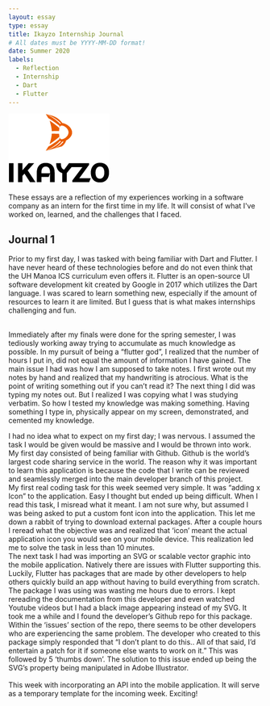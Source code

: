 ```yaml
---
layout: essay
type: essay
title: Ikayzo Internship Journal
# All dates must be YYYY-MM-DD format!
date: Summer 2020
labels:
  - Reflection
  - Internship
  - Dart
  - Flutter
---
```


<img class="" src="../images/logo-ikayzo.png">

These essays are a reflection of my experiences working in a software company as an intern for the first time in my life. It will consist of what I've worked on, learned, and the challenges that I faced.

## Journal 1

  Prior to my first day, I was tasked with being familiar with Dart and Flutter. I have never heard of these technologies before and do not even think that the UH Manoa ICS curriculum even offers it. Flutter is an open-source UI software development kit created by Google in 2017 which utilizes the Dart language. I was scared to learn something new, especially if the amount of resources to learn it are limited. But I guess that is what makes internships challenging and fun.
  
<br>
  Immediately after my finals were done for the spring semester, I was tediously working away trying to accumulate as much knowledge as possible. In my pursuit of being a “flutter god”, I realized that the number of hours I put in, did not equal the amount of information I have gained. The main issue I had was how I am supposed to take notes. I first wrote out my notes by hand and realized that my handwriting is atrocious. What is the point of writing something out if you can’t read it? The next thing I did was typing my notes out. But I realized I was copying what I was studying verbatim. So how I tested my knowledge was making something. Having something I type in, physically appear on my screen, demonstrated, and cemented my knowledge.
<br>

  I had no idea what to expect on my first day; I was nervous. I assumed the task I would be given would be massive and I would be thrown into work. My first day consisted of being familiar with Github. Github is the world’s largest code sharing service in the world. The reason why it was important to learn this application is because the code that I write can be reviewed and seamlessly merged into the main developer branch of this project.
 <br>
  My first real coding task for this week seemed very simple. It was “adding x Icon” to the application. Easy I thought but ended up being difficult. When I read this task, I misread what it meant. I am not sure why, but assumed I was being asked to put a custom font icon into the application. This let me down a rabbit of trying to download external packages. After a couple hours I reread what the objective was and realized that ‘icon’ meant the actual application icon you would see on your mobile device. This realization led me to solve the task in less than 10 minutes.
<br>
  The next task I had was importing an SVG or scalable vector graphic into the mobile application. Natively there are issues with Flutter supporting this.  Luckily, Flutter has packages that are made by other developers to help others quickly build an app without having to build everything from scratch. The package I was using was wasting me hours due to errors. I kept rereading the documentation from this developer and even watched Youtube videos but I had a black image appearing instead of my SVG. It took me a while and I found the developer’s Github repo for this package. Within the ‘issues’ section of the repo, there seems to be other developers who are experiencing the same problem. The developer who created to this package simply responded that “I don’t plant to do this.. All of that said, I’d entertain a patch for it if someone else wants to work on it.” This was followed by 5 ‘thumbs down’.  The solution to this issue ended up being the SVG’s property being manipulated in Adobe Illustrator. 
<br>
<br />
  This week with incorporating an API into the mobile application. It will serve as a temporary template for the incoming week. Exciting!









